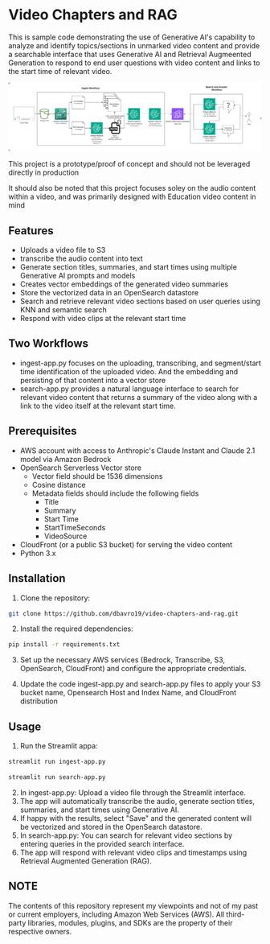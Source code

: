 
# Video Chapters and RAG

This is sample code demonstrating the use of Generative AI's capability to analyze and identify topics/sections in unmarked video content and provide a searchable interface that uses Generative AI and Retrieval Augmeented Generation to respond to end user questions with video content and links to the start time of relevant video. 

![Architecture and workflow diagram](https://github.com/dbavro19/video-chapters-and-rag/blob/main/video-sections-Fuzzy-v2-RAG.drawio.png)

This project is a prototype/proof of concept and should not be leveraged directly in production

It should also be noted that this project focuses soley on the audio content within a video, and was primarily designed with Education video content in mind

## Features

- Uploads a video file to S3
- transcribe the audio content into text
- Generate section titles, summaries, and start times using multiple Generative AI prompts and models
- Creates vector embeddings of the generated video summaries 
- Store the vectorized data in an OpenSearch datastore
- Search and retrieve relevant video sections based on user queries using KNN and semantic search
- Respond with video clips at the relevant start time

## Two Workflows
 - ingest-app.py focuses on the uploading, transcribing, and segment/start time identification of the uploaded video. And the embedding and persisting of that content into a vector store
- search-app.py provides a natural language interface to search for relevant video content that returns a summary of the video along with a link to the video itself at the relevant start time.

## Prerequisites

* AWS account with access to Anthropic's Claude Instant and Claude 2.1 model via Amazon Bedrock
* OpenSearch Serverless Vector store
    * Vector field should be 1536 dimensions
    * Cosine distance
    * Metadata fields should include the following fields
         * Title
         * Summary
         * Start Time
         * StartTimeSeconds
         * VideoSource
* CloudFront (or a public S3 bucket) for serving the video content
* Python 3.x


## Installation

1. Clone the repository:

```bash
git clone https://github.com/dbavro19/video-chapters-and-rag.git
```

2. Install the required dependencies:

```bash
pip install -r requirements.txt
```

3. Set up the necessary AWS services (Bedrock, Transcribe, S3, OpenSearch, CloudFront) and configure the appropriate credentials.

4. Update the code ingest-app.py and search-app.py files to apply your S3 bucket name, Opensearch Host and Index Name, and CloudFront distribution

## Usage

1. Run the Streamlit appa:

```bash
streamlit run ingest-app.py
```

```bash
streamlit run search-app.py
```

2. In ingest-app.py: Upload a video file through the Streamlit interface.
3. The app will automatically transcribe the audio, generate section titles, summaries, and start times using Generative AI.
4. If happy with the results, select "Save" and the generated content will be vectorized and stored in the OpenSearch datastore.
5. In search-app.py: You can search for relevant video sections by entering queries in the provided search interface.
6. The app will respond with relevant video clips and timestamps using Retrieval Augmented Generation (RAG).


## NOTE

The contents of this repository represent my viewpoints and not of my past or current employers, including Amazon Web Services (AWS). All third-party libraries, modules, plugins, and SDKs are the property of their respective owners.

```
